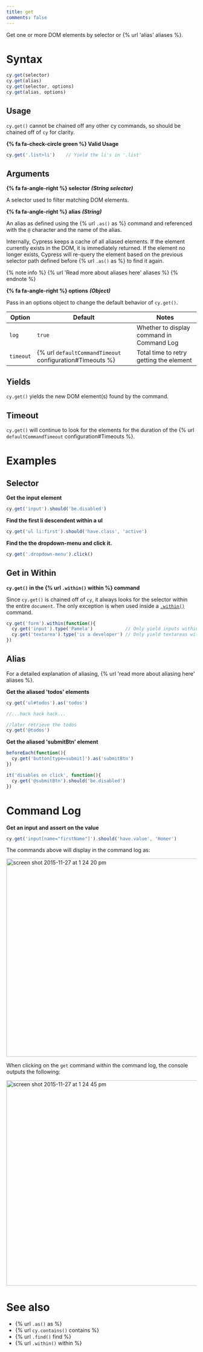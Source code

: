 ```yaml
---
title: get
comments: false
---
```


Get one or more DOM elements by selector or {% url 'alias' aliases %}.

# Syntax

```javascript
cy.get(selector)
cy.get(alias)
cy.get(selector, options)
cy.get(alias, options)
```

## Usage

`cy.get()` cannot be chained off any other cy commands, so should be chained off of `cy` for clarity.

**{% fa fa-check-circle green %} Valid Usage**

```javascript
cy.get('.list>li')    // Yield the li's in '.list'
```

## Arguments

**{% fa fa-angle-right %} selector** ***(String selector)***

A selector used to filter matching DOM elements.

**{% fa fa-angle-right %} alias** ***(String)***

An alias as defined using the {% url `.as()` as %} command and referenced with the `@` character and the name of the alias.

Internally, Cypress keeps a cache of all aliased elements.  If the element currently exists in the DOM, it is immediately returned.  If the element no longer exists, Cypress will re-query the element based on the previous selector path defined before {% url `.as()` as %} to find it again.

{% note info %}
{% url 'Read more about aliases here' aliases %}
{% endnote %}

**{% fa fa-angle-right %} options** ***(Object)***

Pass in an options object to change the default behavior of `cy.get()`.

Option | Default | Notes
--- | --- | ---
`log` | `true` | Whether to display command in Command Log
`timeout` | {% url `defaultCommandTimeout` configuration#Timeouts %} | Total time to retry getting the element

## Yields

`cy.get()` yields the new DOM element(s) found by the command.

## Timeout

`cy.get()` will continue to look for the elements for the duration of the {% url `defaultCommandTimeout` configuration#Timeouts %}.

# Examples

## Selector

**Get the input element**

```javascript
cy.get('input').should('be.disabled')
```

**Find the first li descendent within a ul**

```javascript
cy.get('ul li:first').should('have.class', 'active')
```

**Find the the dropdown-menu and click it.**

```javascript
cy.get('.dropdown-menu').click()
```

## Get in Within

**`cy.get()` in the {% url `.within()` within %} command**

Since `cy.get()` is chained off of `cy`, it always looks for the selector within the entire `document`. The only exception is when used inside a [`.within()`]() command.

```javascript
cy.get('form').within(function(){
  cy.get('input').type('Pamela')            // Only yield inputs within form
  cy.get('textarea').type('is a developer') // Only yield textareas within form
})
```

## Alias

For a detailed explanation of aliasing, {% url 'read more about aliasing here' aliases %}.

**Get the aliased 'todos' elements**

```javascript
cy.get('ul#todos').as('todos')

//...hack hack hack...

//later retrieve the todos
cy.get('@todos')
```

**Get the aliased 'submitBtn' element**

```javascript
beforeEach(function(){
  cy.get('button[type=submit]').as('submitBtn')
})

it('disables on click', function(){
  cy.get('@submitBtn').should('be.disabled')
})
```

# Command Log

**Get an input and assert on the value**

```javascript
cy.get('input[name="firstName"]').should('have.value', 'Homer')
```

The commands above will display in the command log as:

<img width="524" alt="screen shot 2015-11-27 at 1 24 20 pm" src="https://cloud.githubusercontent.com/assets/1271364/11446808/5d2f2180-950a-11e5-8645-4f0f14321f86.png">

When clicking on the `get` command within the command log, the console outputs the following:

<img width="543" alt="screen shot 2015-11-27 at 1 24 45 pm" src="https://cloud.githubusercontent.com/assets/1271364/11446809/61a6f4f4-950a-11e5-9b23-a9efa1fbccfc.png">

# See also

- {% url `.as()` as %}
- {% url `cy.contains()` contains %}
- {% url `.find()` find %}
- {% url `.within()` within %}
